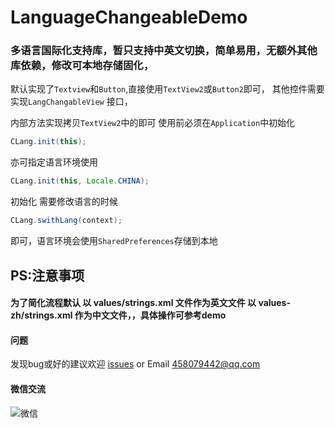 # LanguageChangeableDemo
### 多语言国际化支持库，暂只支持中英文切换，简单易用，无额外其他库依赖，修改可本地存储固化，

默认实现了`Textview`和`Button`,直接使用`TextView2`或`Button2`即可， 其他控件需要实现`LangChangableView` 接口，

内部方法实现拷贝`TextView2`中的即可 使用前必须在`Application`中初始化
```java
CLang.init(this);
```
亦可指定语言环境使用 
```java
CLang.init(this, Locale.CHINA); 
```
初始化 需要修改语言的时候
```java
CLang.swithLang(context);
```
即可，语言环境会使用`SharedPreferences`存储到本地

## PS:注意事项

#### 为了简化流程默认 以 values/strings.xml 文件作为英文文件  以   values-zh/strings.xml 作为中文文件，，具体操作可参考demo





#### 问题

发现bug或好的建议欢迎 [issues](https://github.com/feisher/LanguageChangeableDemo/issues) or Email 458079442@qq.com

#### 微信交流

![微信](https://github.com/feisher/LanguageChangeableDemo/blob/master/97af74c179108dc703cf3535de8b73b3.png?raw=true)
